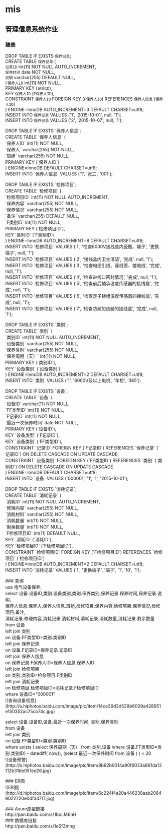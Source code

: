 # mis
## 管理信息系统作业</br>
### 建表</br>
DROP TABLE IF EXISTS `保养记录`;</br>
CREATE TABLE `保养记录` (</br>
  `记录ID` int(11) NOT NULL AUTO_INCREMENT,</br>
  `保养时间` date NOT NULL,</br>
  `说明` varchar(255) DEFAULT NULL,</br>
  `F保养人ID` int(11) NOT NULL,</br>
  PRIMARY KEY (`记录ID`),</br>
  KEY `保养人ID` (`F保养人ID`),</br>
  CONSTRAINT `保养人ID` FOREIGN KEY (`F保养人ID`) REFERENCES `保养人信息` (`保养人ID`)</br>
) ENGINE=InnoDB AUTO_INCREMENT=3 DEFAULT CHARSET=utf8;</br>
INSERT INTO `保养记录` VALUES ('1', '2015-10-01', null, '1');</br>
INSERT INTO `保养记录` VALUES ('2', '2015-10-07', null, '1');</br>
<p></p>
DROP TABLE IF EXISTS `保养人信息`;</br>
CREATE TABLE `保养人信息` (</br>
  `保养人ID` int(11) NOT NULL,</br>
  `保养人` varchar(255) NOT NULL,</br>
  `班组` varchar(255) NOT NULL,</br>
  PRIMARY KEY (`保养人ID`)</br>
) ENGINE=InnoDB DEFAULT CHARSET=utf8;</br>
INSERT INTO `保养人信息` VALUES ('1', '张三', '001');</br>
<p></p>
DROP TABLE IF EXISTS `检修项目`;</br>
CREATE TABLE `检修项目` (</br>
  `检修项目ID` int(11) NOT NULL AUTO_INCREMENT,</br>
  `保养内容` varchar(255) NOT NULL,</br>
  `保养情况` varchar(255) NOT NULL,</br>
  `备注` varchar(255) DEFAULT NULL,</br>
  `F类别ID` int(11) NOT NULL,</br>
  PRIMARY KEY (`检修项目ID`),</br>
  KEY `类别ID` (`F类别ID`)</br>
) ENGINE=InnoDB AUTO_INCREMENT=8 DEFAULT CHARSET=utf8;</br>
INSERT INTO `检修项目` VALUES ('1', '检查6000V接线盒内瓷瓶、端子', '更换端子', null, '1');</br>
INSERT INTO `检修项目` VALUES ('2', '接线盒内卫生清洁', '完成', null, '1');</br>
INSERT INTO `检修项目` VALUES ('3', '检查电缆引线、穿线管、接地线', '完成', null, '1');</br>
INSERT INTO `检修项目` VALUES ('4', '检查进线口密封情况', '完成', null, '1');</br>
INSERT INTO `检修项目` VALUES ('5', '检查前后轴承温度传感器的接线盒', '完成', null, '1');</br>
INSERT INTO `检修项目` VALUES ('6', '检查定子绕组温度传感器的接线盒', '完成', null, '1');</br>
INSERT INTO `检修项目` VALUES ('7', '检查防潮加热器的接线盒', '完成', null, '1');</br>
<p></p>
DROP TABLE IF EXISTS `类别`;</br>
CREATE TABLE `类别` (</br>
  `类别ID` int(11) NOT NULL AUTO_INCREMENT,</br>
  `设备类别` varchar(255) NOT NULL,</br>
  `保养类别` varchar(255) NOT NULL,</br>
  `保养周期（天）` int(11) NOT NULL,</br>
  PRIMARY KEY (`类别ID`),</br>
  KEY `设备类别` (`设备类别`)</br>
) ENGINE=InnoDB AUTO_INCREMENT=2 DEFAULT CHARSET=utf8;</br>
INSERT INTO `类别` VALUES ('1', '6000V及以上电机', '年检', '365');</br>
<p></p>
DROP TABLE IF EXISTS `设备`;</br>
CREATE TABLE `设备` (</br>
  `设备ID` varchar(11) NOT NULL,</br>
  `FF类型ID` int(11) NOT NULL,</br>
  `F记录ID` int(11) NOT NULL,</br>
  `最近一次保养时间` date NOT NULL,</br>
  PRIMARY KEY (`设备ID`),</br>
  KEY `设备类型` (`F记录ID`),</br>
  KEY `设备类别` (`FF类型ID`),</br>
  CONSTRAINT `记录ID` FOREIGN KEY (`F记录ID`) REFERENCES `保养记录` (`记录ID`) ON DELETE CASCADE ON UPDATE CASCADE,</br>
  CONSTRAINT `设备类别` FOREIGN KEY (`FF类型ID`) REFERENCES `类别` (`类别ID`) ON DELETE CASCADE ON UPDATE CASCADE</br>
) ENGINE=InnoDB DEFAULT CHARSET=utf8;</br>
INSERT INTO `设备` VALUES ('000001', '1', '1', '2015-10-01');</br>
<p></p>
DROP TABLE IF EXISTS `消耗记录`;</br>
CREATE TABLE `消耗记录` (</br>
  `消耗ID` int(11) NOT NULL AUTO_INCREMENT,</br>
  `修理内容` varchar(255) NOT NULL,</br>
  `消耗材料` varchar(255) NOT NULL,</br>
  `消耗数量` int(11) NOT NULL,</br>
  `剩余数量` int(11) NOT NULL,</br>
  `F检修项目ID` int(11) DEFAULT NULL,</br>
  KEY `消耗ID` (`消耗ID`),</br>
  KEY `检修项目ID` (`F检修项目ID`),</br>
  CONSTRAINT `检修项目ID` FOREIGN KEY (`F检修项目ID`) REFERENCES `检修项目` (`检修项目ID`)</br>
) ENGINE=InnoDB AUTO_INCREMENT=2 DEFAULT CHARSET=utf8;</br>
INSERT INTO `消耗记录` VALUES ('1', '更换端子', '端子', '1', '10', '1');</br>
<p></p>
### 查询</br>
use 电气设备保养;</br>
select 设备.设备ID,类别.设备类别,类别.保养类别,保养记录.保养时间,保养记录.说明,</br>
保养人信息.保养人,保养人信息.班组,检修项目.保养内容,检修项目.保养情况,检修项目.备注,</br>
消耗记录.修理内容,消耗记录.消耗材料,消耗记录.消耗数量,消耗记录.剩余数量</br>
from 设备</br>
left join 类别</br>
on 设备.FF类型ID=类别.类别ID</br>
left join 保养记录</br>
on 设备.F记录ID=保养记录.记录ID</br>
left join 保养人信息</br>
on 保养记录.F保养人ID=保养人信息.保养人ID</br>
left join 检修项目</br>
on 类别.类别ID=检修项目.F类别ID</br>
left join 消耗记录</br>
on 检修项目.检修项目ID=消耗记录.F检修项目ID</br>
where 设备ID="000001"</br>
![查询设备信息](http://a.hiphotos.baidu.com/image/pic/item/14ce36d3d539b6009a428951e150352ac75cb74c.jpg)
<p></p>
select 设备.设备ID,设备.最近一次保养时间, 类别.保养类别</br>
from 设备</br>
left join 类别</br>
on 设备.FF类型ID=类别.类别ID</br>
where exists ( select 保养周期（天） from 类别,设备 where 设备.FF类型ID=类别.类别ID) - datediff( now(), (select 最近一次保养时间 from 设备 ) ) < 20</br>
![设备预警](http://b.hiphotos.baidu.com/image/pic/item/8b82b9014a90f6033a861da13112b31bb051ed26.jpg)
<p></p>
### ER图</br>
![ER图](http://d.hiphotos.baidu.com/image/pic/item/6c224f4a20a446238aab20849022720e0df3d7f7.jpg)
<p></p>
### Axure原型链接</br>
http://pan.baidu.com/s/1boLM6nH</br>
### 数据库链接</br>
http://pan.baidu.com/s/1eSfZmng</br>
